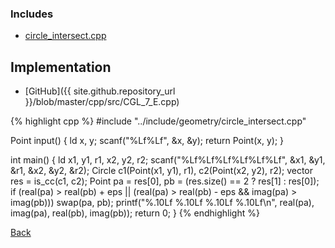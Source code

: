 ### Includes

- [circle_intersect.cpp](../include/geometry/circle_intersect)

## Implementation

- [GitHub]({{ site.github.repository_url }}/blob/master/cpp/src/CGL_7_E.cpp)

{% highlight cpp %}
#include "../include/geometry/circle_intersect.cpp"

Point input() {
  ld x, y;
  scanf("%Lf%Lf", &x, &y);
  return Point(x, y);
}

int main() {
  ld x1, y1, r1, x2, y2, r2;
  scanf("%Lf%Lf%Lf%Lf%Lf%Lf", &x1, &y1, &r1, &x2, &y2, &r2);
  Circle c1(Point(x1, y1), r1), c2(Point(x2, y2), r2);
  vector<Point> res = is_cc(c1, c2);
  Point pa = res[0], pb = (res.size() == 2 ? res[1] : res[0]);
  if (real(pa) > real(pb) + eps ||
      (real(pa) > real(pb) - eps && imag(pa) > imag(pb))) swap(pa, pb);
  printf("%.10Lf %.10Lf %.10Lf %.10Lf\n",
         real(pa), imag(pa), real(pb), imag(pb));
  return 0;
}
{% endhighlight %}

[Back](..)
